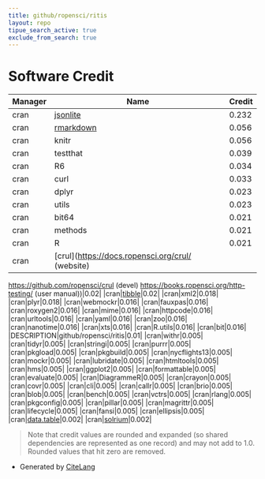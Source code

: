 ```yaml
---
title: github/ropensci/ritis
layout: repo
tipue_search_active: true
exclude_from_search: true
---
```

# Software Credit

|Manager|Name|Credit|
|-------|----|------|
|cran|[jsonlite](https://arxiv.org/abs/1403.2805 (paper))|0.232|
|cran|[rmarkdown](https://github.com/rstudio/rmarkdown)|0.056|
|cran|knitr|0.056|
|cran|testthat|0.039|
|cran|R6|0.034|
|cran|curl|0.033|
|cran|dplyr|0.023|
|cran|utils|0.023|
|cran|bit64|0.021|
|cran|methods|0.021|
|cran|R|0.021|
|cran|[crul](https://docs.ropensci.org/crul/ (website)
https://github.com/ropensci/crul (devel)
https://books.ropensci.org/http-testing/ (user manual))|0.02|
|cran|[tibble](https://tibble.tidyverse.org/)|0.02|
|cran|xml2|0.018|
|cran|plyr|0.018|
|cran|webmockr|0.016|
|cran|fauxpas|0.016|
|cran|roxygen2|0.016|
|cran|mime|0.016|
|cran|httpcode|0.016|
|cran|urltools|0.016|
|cran|yaml|0.016|
|cran|zoo|0.016|
|cran|nanotime|0.016|
|cran|xts|0.016|
|cran|R.utils|0.016|
|cran|bit|0.016|
|DESCRIPTION|github/ropensci/ritis|0.01|
|cran|withr|0.005|
|cran|tidyr|0.005|
|cran|stringi|0.005|
|cran|purrr|0.005|
|cran|pkgload|0.005|
|cran|pkgbuild|0.005|
|cran|nycflights13|0.005|
|cran|mockr|0.005|
|cran|lubridate|0.005|
|cran|htmltools|0.005|
|cran|hms|0.005|
|cran|ggplot2|0.005|
|cran|formattable|0.005|
|cran|evaluate|0.005|
|cran|DiagrammeR|0.005|
|cran|crayon|0.005|
|cran|covr|0.005|
|cran|cli|0.005|
|cran|callr|0.005|
|cran|brio|0.005|
|cran|blob|0.005|
|cran|bench|0.005|
|cran|vctrs|0.005|
|cran|rlang|0.005|
|cran|pkgconfig|0.005|
|cran|pillar|0.005|
|cran|magrittr|0.005|
|cran|lifecycle|0.005|
|cran|fansi|0.005|
|cran|ellipsis|0.005|
|cran|[data.table](https://r-datatable.com)|0.002|
|cran|[solrium](https://github.com/ropensci/solrium (devel))|0.002|


> Note that credit values are rounded and expanded (so shared dependencies are represented as one record) and may not add to 1.0. Rounded values that hit zero are removed.


- Generated by [CiteLang](https://github.com/vsoch/citelang)
